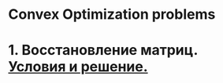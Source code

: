 # Convex Optimization problems

# 1. Восстановление матриц. [Условия и решение.](https://github.com/AlisaKugusheva/Convex_Optimization_problems/blob/main/RegMC%20Problem%20in%20Covex%20Optimization.ipynb) 
